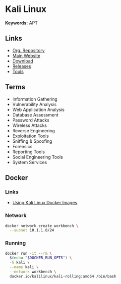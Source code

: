 # Kali Linux

**Keywords:** APT

## Links

- [Org. Repository](https://gitlab.com/kalilinux)
- [Main Website](https://kali.org/)
- [Download](https://kali.org/get-kali/)
- [Releases](https://kali.org/releases/)
- [Tools](https://kali.org/tools/)

## Terms

- Information Gathering
- Vulnerability Analysis
- Web Application Analysis
- Database Assessment
- Password Attacks
- Wireless Attacks
- Reverse Engineering
- Exploitation Tools
- Sniffing & Spoofing
- Forensics
- Reporting Tools
- Social Engineering Tools
- System Services

## Docker

### Links

- [Using Kali Linux Docker Images](https://kali.org/docs/containers/using-kali-docker-images/)

### Network

```sh
docker network create workbench \
  --subnet 10.1.1.0/24
```

### Running

```sh
docker run -it --rm \
  $(echo "$DOCKER_RUN_OPTS") \
  -h kali \
  --name kali \
  --network workbench \
  docker.io/kalilinux/kali-rolling:amd64 /bin/bash
```

<!--
samdump2 system SAM
hash-identifier
-->

